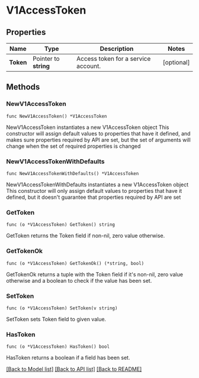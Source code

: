 # V1AccessToken

## Properties

Name | Type | Description | Notes
------------ | ------------- | ------------- | -------------
**Token** | Pointer to **string** | Access token for a service account. | [optional] 

## Methods

### NewV1AccessToken

`func NewV1AccessToken() *V1AccessToken`

NewV1AccessToken instantiates a new V1AccessToken object
This constructor will assign default values to properties that have it defined,
and makes sure properties required by API are set, but the set of arguments
will change when the set of required properties is changed

### NewV1AccessTokenWithDefaults

`func NewV1AccessTokenWithDefaults() *V1AccessToken`

NewV1AccessTokenWithDefaults instantiates a new V1AccessToken object
This constructor will only assign default values to properties that have it defined,
but it doesn't guarantee that properties required by API are set

### GetToken

`func (o *V1AccessToken) GetToken() string`

GetToken returns the Token field if non-nil, zero value otherwise.

### GetTokenOk

`func (o *V1AccessToken) GetTokenOk() (*string, bool)`

GetTokenOk returns a tuple with the Token field if it's non-nil, zero value otherwise
and a boolean to check if the value has been set.

### SetToken

`func (o *V1AccessToken) SetToken(v string)`

SetToken sets Token field to given value.

### HasToken

`func (o *V1AccessToken) HasToken() bool`

HasToken returns a boolean if a field has been set.


[[Back to Model list]](../README.md#documentation-for-models) [[Back to API list]](../README.md#documentation-for-api-endpoints) [[Back to README]](../README.md)


